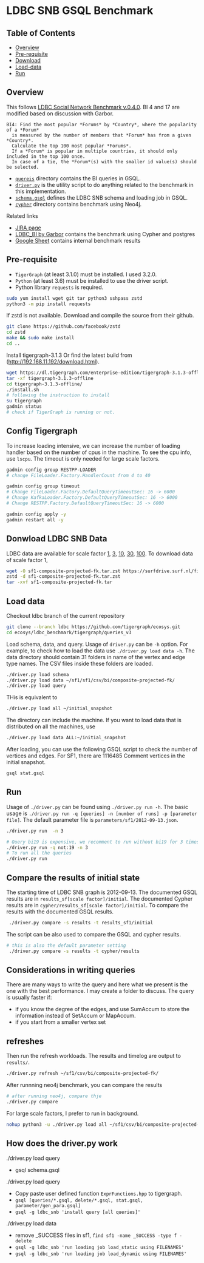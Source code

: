 # LDBC SNB GSQL Benchmark

## Table of Contents
* [Overview](#Overview)
* [Pre-requisite](#Pre-requisite)
* [Download](#Donwload-LDBC-SNB-Data)
* [Load-data](#Load-data)
* [Run](#run)

## Overview
This follows [LDBC Social Network Benchmark v.0.4.0](https://github.com/ldbc/ldbc_snb_docs). BI 4 and 17 are modified based on discussion with Garbor. 
```
BI4: Find the most popular *Forums* by *Country*, where the popularity of a *Forum*
  is measured by the number of members that *Forum* has from a given *Country*.
  Calculate the top 100 most popular *Forums*.
  If a *Forum* is popular in multiple countries, it should only included in the top 100 once.
  In case of a tie, the *Forum*(s) with the smaller id value(s) should be selected.
```
* [`quereis`](./queries) directory contains the BI queries in GSQL.
* [`driver.py`](./driver.py) is the utility script to do anything related to the benchmark in this implementation.
* [`schema.gsql`](./schema.gsql) defines the LDBC SNB schema and loading job in GSQL.
* [`cypher`](./cypher) directory contains benchmark using Neo4j.

Related links
* [JIRA page](https://graphsql.atlassian.net/wiki/spaces/GRAP/pages/2352251355/LDBC-SNB)
* [LDBC_BI by Garbor](https://github.com/ldbc/ldbc_snb_bi) contains the benchmark using Cypher and postgres
* [Google Sheet](https://docs.google.com/spreadsheets/d/1NVdrOQtYBZl3g2B_jxYozo2pV-8B0Zzf50XDVw0JzTg/edit?ts=60b84592#gid=1034343597) contains internal benchmark results

## Pre-requisite 
* `TigerGraph` (at least 3.1.0) must be installed. I used 3.2.0. 
* `Python` (at least 3.6) must be installed to use the driver script. 
* Python library `requests` is required.

```sh
sudo yum install wget git tar python3 sshpass zstd 
python3 -m pip install requests
```
If zstd is not available. Download and compile the source from their github.
```sh
git clone https://github.com/facebook/zstd
cd zstd 
make && sudo make install
cd ..
```

Install tigergraph-3.1.3 Or find the latest build from (http://192.168.11.192/download.html). 
```sh
wget https://dl.tigergraph.com/enterprise-edition/tigergraph-3.1.3-offline.tar.gz
tar -xf tigergraph-3.1.3-offline
cd tigergraph-3.1.3-offline/
./install.sh
# following the instruction to install
su tigergraph
gadmin status
# check if TigerGraph is running or not.
```

## Config Tigergraph
To increase loading intensive, we can increase the number of loading handler based on the number of cpus in the machine. To see the cpu info, use `lscpu`. 
The timeout is only needed for large scale factors.
```sh
gadmin config group RESTPP-LOADER
# change FileLoader.Factory.HandlerCount from 4 to 40

gadmin config group timeout 
# Change FileLoader.Factory.DefaultQueryTimeoutSec: 16 -> 6000
# Change KafkaLoader.Factory.DefaultQueryTimeoutSec: 16 -> 6000
# Change RESTPP.Factory.DefaultQueryTimeoutSec: 16 -> 6000

gadmin config apply -y
gadmin restart all -y
```

## Donwload LDBC SNB Data 
LDBC data are available for scale factor [1](https://surfdrive.surf.nl/files/index.php/s/xM6ujh448lnJxXX/download), [3](https://surfdrive.surf.nl/files/index.php/s/fY7YocVgsJhmqdT/download), [10](https://surfdrive.surf.nl/files/index.php/s/SY6lRzEzDvvESfJ/download), [30](https://surfdrive.surf.nl/files/index.php/s/dtkgN7ZDT37vOnm/download), [100](https://surfdrive.surf.nl/files/index.php/s/gxNeHFKWVwO0WRm/download). To download data of scale factor 1,

```sh
wget -O sf1-composite-projected-fk.tar.zst https://surfdrive.surf.nl/files/index.php/s/xM6ujh448lnJxXX/download 
zstd -d sf1-composite-projected-fk.tar.zst 
tar -xvf sf1-composite-projected-fk.tar
```

## Load data
Checkout ldbc branch of the current repository
```sh
git clone --branch ldbc https://github.com/tigergraph/ecosys.git
cd ecosys/ldbc_benchmark/tigergraph/queries_v3
```
Load schema, data, and query. Usage of `driver.py` can be `-h` option. For example, to check how to load the data use `./driver.py load data -h`. The data directory should contain 31 folders in name of the vertex and edge type names. The CSV files inside these folders are loaded. 
```sh
./driver.py load schema
./driver.py load data ~/sf1/sf1/csv/bi/composite-projected-fk/
./driver.py load query
```
THis is equivalent to
```sh
./driver.py load all ~/initial_snapshot
```

The directory can include the machine. If you want to load data that is distributed on all the machines, use
```sh
./driver.py load data ALL:~/initial_snapshot 
``` 
After loading, you can use the following GSQL script to check the number of vertices and edges. For SF1, there are 1116485 Comment vertices in the initial snapshot.

```sh
gsql stat.gsql
```

## Run
Usage of `./driver.py` can be found using `./driver.py run -h`. The basic usage is `./driver.py run -q [queries] -n [number of runs] -p [parameter file]`. The default parameter file is `parameters/sf1/2012-09-13.json`.
```sh
./driver.py run  -n 3
```


```sh
# Query bi19 is expensive, we recomment to run without bi19 for 3 times
./driver.py run -q not:19 -n 3
# To run all the queries
./driver.py run 
```
## Compare the results of initial state

The starting time of LDBC SNB graph is 2012-09-13. The documented GSQL results are in `results_sf[scale factor]/initial`. The documented  Cypher results are in `cypher/results_sf[scale factor]/initial`. To compare the results with the documented GSQL results.
```sh
 ./driver.py compare -s results -t results_sf1/initial
```
The script can be also used to compare the GSQL and cypher results. 
```sh
# this is also the default parameter setting
 ./driver.py compare -s results -t cypher/results 
```

## Considerations in writing queries
There are many ways to write the query and here what we present is the one with the best performance. 
I may create a folder to discuss. The query is usually faster if:
* if you know the degree of the edges, and use SumAccum to store the information instead of SetAccum or MapAccum.
* if you start from a smaller vertex set 

## refreshes

Then run the refresh workloads. The results and timelog are output to `results/`. 
```sh
./driver.py refresh ~/sf1/csv/bi/composite-projected-fk/ 
```
After runnning neo4j benchmark, you can compare the results
```sh
# after running neo4j, compare thje
./driver.py compare 
```

For large scale factors, I prefer to run in background. 
```sh
nohup python3 -u ./driver.py load all ~/sf1/csv/bi/composite-projected-fk/ > foo.out 2>&1 < /dev/null &  
```

## How does the driver.py work
./driver.py load query 
- gsql schema.gsql

./driver.py load query 
- Copy paste user defined function `ExprFunctions.hpp` to tigergraph. 
- `gsql [queries/*.gsql, delete/*.gsql, stat.gsql, parameter/gen_para.gsql]`
- `gsql -g ldbc_snb 'install query [all queries]'` 

./driver.py load data
- remove _SUCCESS files in sf1, `find sf1 -name _SUCCESS -type f -delete`
- `gsql -g ldbc_snb 'run loading job load_static using FILENAMES'`
- `gsql -g ldbc_snb 'run loading job load_dynamic using FILENAMES'`

